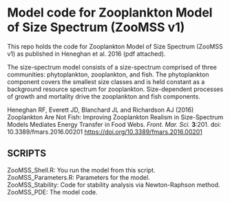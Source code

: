 # Model code for Zooplankton Model of Size Spectrum (ZooMSS v1)

This repo holds the code for Zooplankton Model of Size Spectrum (ZooMSS v1) as published in Heneghan et al. 2016 (pdf attached).   

The size-spectrum model consists of a size-spectrum comprised of three communities: phytoplankton, zooplankton, and fish. The phytoplankton component covers the smallest size classes and is held constant as a background resource spectrum for zooplankton. Size-dependent processes of growth and mortality drive the zooplankton and fish components.  

Heneghan RF, Everett JD, Blanchard JL and Richardson AJ (2016) Zooplankton Are Not Fish: Improving Zooplankton Realism in Size-Spectrum Models Mediates Energy Transfer in Food Webs. *Front. Mar. Sci.* **3**:201. doi: 10.3389/fmars.2016.00201
https://doi.org/10.3389/fmars.2016.00201  

## SCRIPTS 
ZooMSS_Shell.R: You run the model from this script.    
ZooMSS_Parameters.R: Parameters for the model.   
ZooMSS_Stability: Code for stability analysis via Newton-Raphson method.    
ZooMSS_PDE: The model code.    
